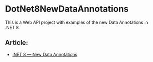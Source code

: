 # DotNet8NewDataAnnotations
This is a Web API project with examples of the new Data Annotations in .NET 8.

## Article:
- [.NET 8 — New Data Annotations](https://henriquesd.medium.com/net-8-new-data-annotations-4434575db48b)
